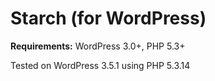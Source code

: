 # Starch (for WordPress)

**Requirements:** WordPress 3.0+, PHP 5.3+

Tested on WordPress 3.5.1 using PHP 5.3.14